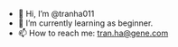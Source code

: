 - 👋 Hi, I’m @tranha011
- 🌱 I’m currently learning as beginner.
- 📫 How to reach me: tran.ha@gene.com

<!---
tranha011/tranha011 is a ✨ special ✨ repository because its `README.md` (this file) appears on your GitHub profile.
You can click the Preview link to take a look at your changes.
--->
